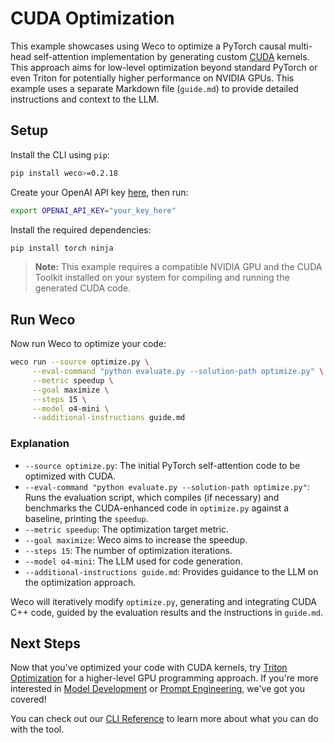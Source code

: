 # CUDA Optimization

This example showcases using Weco to optimize a PyTorch causal multi-head self-attention implementation by generating custom [CUDA](https://docs.nvidia.com/cuda/cuda-c-programming-guide/index.html) kernels. 
This approach aims for low-level optimization beyond standard PyTorch or even Triton for potentially higher performance on NVIDIA GPUs.
This example uses a separate Markdown file (`guide.md`) to provide detailed instructions and context to the LLM.

## Setup

Install the CLI using `pip`:
```bash
pip install weco>=0.2.18
```

Create your OpenAI API key [here](https://platform.openai.com/api-keys), then run:
```bash
export OPENAI_API_KEY="your_key_here"
```

Install the required dependencies:
```bash
pip install torch ninja
```
> **Note:** This example requires a compatible NVIDIA GPU and the CUDA Toolkit installed on your system for compiling and running the generated CUDA code.

## Run Weco

Now run Weco to optimize your code:
```bash
weco run --source optimize.py \
     --eval-command "python evaluate.py --solution-path optimize.py" \
     --metric speedup \
     --goal maximize \
     --steps 15 \
     --model o4-mini \
     --additional-instructions guide.md
```

### Explanation

*   `--source optimize.py`: The initial PyTorch self-attention code to be optimized with CUDA.
*   `--eval-command "python evaluate.py --solution-path optimize.py"`: Runs the evaluation script, which compiles (if necessary) and benchmarks the CUDA-enhanced code in `optimize.py` against a baseline, printing the `speedup`.
*   `--metric speedup`: The optimization target metric.
*   `--goal maximize`: Weco aims to increase the speedup.
*   `--steps 15`: The number of optimization iterations.
*   `--model o4-mini`: The LLM used for code generation.
*   `--additional-instructions guide.md`: Provides guidance to the LLM on the optimization approach.

Weco will iteratively modify `optimize.py`, generating and integrating CUDA C++ code, guided by the evaluation results and the instructions in `guide.md`.

## Next Steps

Now that you've optimized your code with CUDA kernels, try [Triton Optimization](/examples/triton/README.md) for a higher-level GPU programming approach. If you're more interested in [Model Development](/examples/spaceship-titanic/README.md) or [Prompt Engineering](/examples/prompt/README.md), we've got you covered! 

You can check out our [CLI Reference](https://docs.weco.ai/cli/cli-reference) to learn more about what you can do with the tool.
